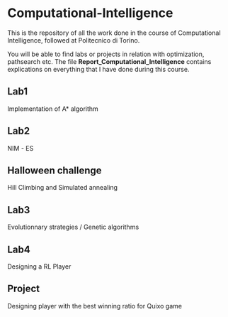 # Computational-Intelligence

This is the repository of all the work done in the course of Computational Intelligence, followed at Politecnico di Torino.

You will be able to find labs or projects in relation with optimization, pathsearch etc.
The file **Report_Computational_Intelligence** contains explications on everything that I have done during this course.

## Lab1
Implementation of A* algorithm

## Lab2
NIM - ES

## Halloween challenge
Hill Climbing and Simulated annealing

## Lab3
Evolutionnary strategies / Genetic algorithms

## Lab4
Designing a RL Player

## Project
Designing player with the best winning ratio for Quixo game

